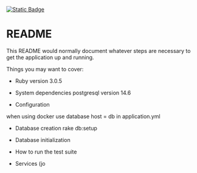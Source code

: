 [![Static Badge](https://img.shields.io/badge/Security%20Rating-F%200%25-gray)](https://security.dev.platform.usw2.upwork/repositories/46305)
# README

This README would normally document whatever steps are necessary to get the
application up and running.

Things you may want to cover:

* Ruby version
3.0.5

* System dependencies
postgresql version 14.6

* Configuration

when using docker use database host = db in application.yml

* Database creation
rake db:setup

* Database initialization

* How to run the test suite

* Services (jo